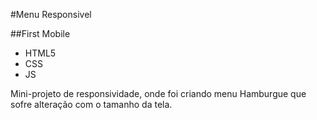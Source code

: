 #Menu Responsivel

##First Mobile

- HTML5
- CSS
- JS

Mini-projeto de responsividade, onde foi criando menu Hamburgue que sofre alteração com o tamanho da tela. 